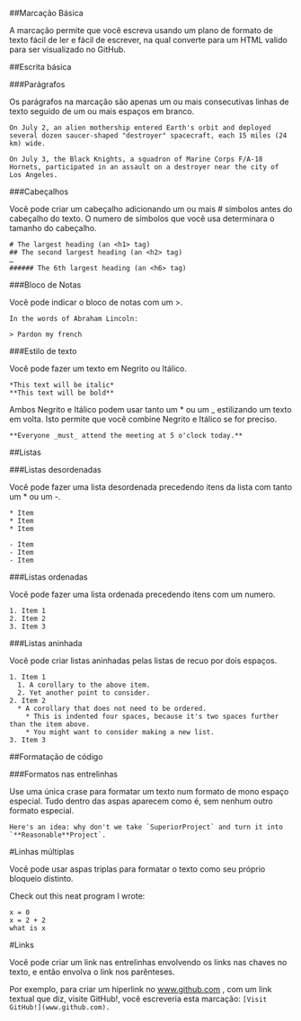 ##Marcação Básica 

A marcação permite que você escreva usando um plano de formato de texto fácil de ler e fácil de escrever, na qual converte para um HTML valido para ser visualizado no GitHub.

##Escrita básica

###Parágrafos 

Os parágrafos na marcação são apenas um ou mais consecutivas linhas de texto seguido de um ou mais espaços em branco.
```
On July 2, an alien mothership entered Earth's orbit and deployed several dozen saucer-shaped "destroyer" spacecraft, each 15 miles (24 km) wide.

On July 3, the Black Knights, a squadron of Marine Corps F/A-18 Hornets, participated in an assault on a destroyer near the city of Los Angeles.
```

###Cabeçalhos 

Você pode criar um cabeçalho adicionando um ou mais # símbolos antes do cabeçalho do texto. O numero de símbolos que você usa determinara o tamanho do cabeçalho.
```
# The largest heading (an <h1> tag)
## The second largest heading (an <h2> tag)
…
###### The 6th largest heading (an <h6> tag)
```

###Bloco de Notas

Você pode indicar o bloco de notas com um >.
```
In the words of Abraham Lincoln:

> Pardon my french
```

###Estilo de texto

Você pode fazer um texto em Negrito ou Itálico.
```
*This text will be italic*
**This text will be bold**
```
Ambos Negrito e Itálico podem usar tanto um * ou um _ estilizando um texto em volta. Isto permite que você combine Negrito e Itálico se for preciso.
```
**Everyone _must_ attend the meeting at 5 o'clock today.**
```

##Listas

###Listas desordenadas

Você pode fazer uma lista desordenada precedendo itens da lista com tanto um * ou um -.
```
* Item
* Item
* Item

- Item
- Item
- Item
```
###Listas ordenadas

Você pode fazer uma lista ordenada precedendo itens com um numero. 
```
1. Item 1
2. Item 2
3. Item 3
```

###Listas aninhada

Você pode criar listas aninhadas pelas listas de recuo por dois espaços.
```
1. Item 1
  1. A corollary to the above item.
  2. Yet another point to consider.
2. Item 2
  * A corollary that does not need to be ordered.
    * This is indented four spaces, because it's two spaces further than the item above.
    * You might want to consider making a new list.
3. Item 3
```

##Formatação de código 

###Formatos nas entrelinhas

Use uma única crase para formatar um texto num formato de mono espaço especial. Tudo dentro das aspas aparecem como é, sem nenhum outro formato especial.
```
Here's an idea: why don't we take `SuperiorProject` and turn it into `**Reasonable**Project`.
```

#Linhas múltiplas

Você pode usar aspas triplas para formatar o texto como seu próprio bloqueio distinto. 

Check out this neat program I wrote:

```
x = 0
x = 2 + 2
what is x
```

#Links

Você pode criar um link nas entrelinhas envolvendo os links nas chaves no texto, e então envolva o link nos parênteses.

Por exemplo, para criar um hiperlink no www.github.com , com um link textual que diz, visite GitHub!, você escreveria esta marcação: ``` [Visit GitHub!](www.github.com). ```





